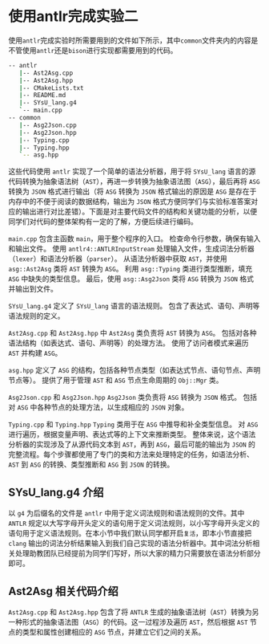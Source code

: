 # 使用antlr完成实验二
使用`antlr`完成实验时所需要用到的文件如下所示，其中`common`文件夹内的内容是不管使用`antlr`还是`bison`进行实现都需要用到的代码。
```bash
-- antlr
   |-- Ast2Asg.cpp
   |-- Ast2Asg.hpp
   |-- CMakeLists.txt
   |-- README.md
   |-- SYsU_lang.g4
   `-- main.cpp
-- common
   |-- Asg2Json.cpp
   |-- Asg2Json.hpp
   |-- Typing.cpp
   |-- Typing.hpp
   `-- asg.hpp
```

这些代码使用 `antlr` 实现了一个简单的语法分析器，用于将 `SYsU_lang` 语言的源代码转换为抽象语法树（`AST`），再进一步转换为抽象语法图（`ASG`），最后再将 `ASG` 转换为 `JSON` 格式进行输出（将 `ASG` 转换为 `JSON` 格式输出的原因是 `ASG` 是存在于内存中的不便于阅读的数据结构，输出为 `JSON` 格式方便同学们与实验标准答案对应的输出进行对比差错）。下面是对主要代码文件的结构和关键功能的分析，以便同学们对代码的整体架构有一定的了解，方便后续进行编码。

`main.cpp`
包含主函数 `main`，用于整个程序的入口。
检查命令行参数，确保有输入和输出文件。
使用 `antlr4::ANTLRInputStream` 处理输入文件，生成词法分析器（`lexer`）和语法分析器（`parser`）。
从语法分析器中获取 `AST`，并使用 `asg::Ast2Asg` 类将 `AST` 转换为 `ASG`。
利用 `asg::Typing` 类进行类型推断，填充 `ASG` 中缺失的类型信息。
最后，使用 `asg::Asg2Json` 类将 `ASG` 转换为 `JSON` 格式并输出到文件。

`SYsU_lang.g4`
定义了 `SYsU_lang` 语言的语法规则。
包含了表达式、语句、声明等语法规则的定义。

`Ast2Asg.cpp` 和 `Ast2Asg.hpp` 中
`Ast2Asg` 类负责将 `AST` 转换为 `ASG`。
包括对各种语法结构（如表达式、语句、声明等）的处理方法。
使用了访问者模式来遍历 `AST` 并构建 `ASG`。

`asg.hpp`
定义了 `ASG` 的结构，包括各种节点类型（如表达式节点、语句节点、声明节点等）。
提供了用于管理 `AST` 和 `ASG` 节点生命周期的 `Obj::Mgr` 类。

`Asg2Json.cpp` 和 `Asg2Json.hpp`
`Asg2Json` 类负责将 `ASG` 转换为 `JSON` 格式。
包括对 `ASG` 中各种节点的处理方法，以生成相应的 `JSON` 对象。

`Typing.cpp` 和 `Typing.hpp`
`Typing` 类用于在 `ASG` 中推导和补全类型信息。
对 `ASG` 进行遍历，根据变量声明、表达式等的上下文来推断类型。
整体来说，这个语法分析器的实现涉及了从源代码文本到 `AST`，再到 `ASG`，最后可能的输出为 `JSON` 的完整流程。每个步骤都使用了专门的类和方法来处理特定的任务，如语法分析、`AST` 到 `ASG` 的转换、类型推断和 `ASG` 到 `JSON` 的转换。

## SYsU_lang.g4 介绍
以 `g4` 为后缀名的文件是 `antlr` 中用于定义词法规则和语法规则的文件。其中 `ANTLR` 规定以大写字母开头定义的语句用于定义词法规则，以小写字母开头定义的语句用于定义语法规则。在本小节中我们默认同学都开启`复活`，即本小节直接把 `clang` 输出的词法分析结果输入到我们自己实现的语法分析器中。其中词法分析相关处理助教团队已经提前为同学们写好，所以大家的精力只需要放在语法分析部分即可。









## Ast2Asg 相关代码介绍
`Ast2Asg.cpp` 和 `Ast2Asg.hpp` 包含了将 `ANTLR` 生成的抽象语法树（`AST`）转换为另一种形式的抽象语法图（`ASG`）的代码。这一过程涉及遍历 `AST`，然后根据 `AST` 节点的类型和属性创建相应的 `ASG` 节点，并建立它们之间的关系。
